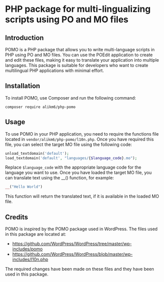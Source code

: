 # PHP package for multi-lingualizing scripts using PO and MO files

## Introduction

POMO is a PHP package that allows you to write multi-language scripts in PHP using PO and MO files. You can use the POEdit application to create and edit these files, making it easy to translate your application into multiple languages. This package is suitable for developers who want to create multilingual PHP applications with minimal effort.

## Installation

To install POMO, use Composer and run the following command:

```consol
composer require alikm6/php-pomo
```

## Usage

To use POMO in your PHP application, you need to require the functions file located in `vendor/alikm6/php-pomo/l10n.php`. Once you have required this file, you can select the target MO file using the following code:

```php
unload_textdomain('default');
load_textdomain('default', "languages/{$language_code}.mo");
```

Replace `$language_code` with the appropriate language code for the language you want to use. Once you have loaded the target MO file, you can translate text using the __() function, for example:

```php
__("Hello World")
```

This function will return the translated text, if it is available in the loaded MO file.

## Credits
POMO is inspired by the POMO package used in WordPress. The files used in this package are located at:

- https://github.com/WordPress/WordPress/tree/master/wp-includes/pomo
- https://github.com/WordPress/WordPress/blob/master/wp-includes/l10n.php

The required changes have been made on these files and they have been used in this package.
